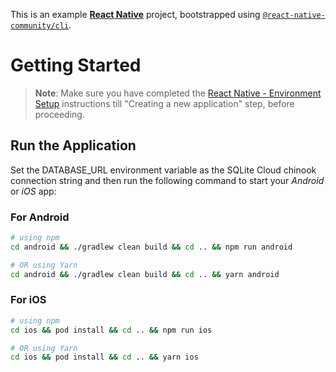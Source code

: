This is an example [**React Native**](https://reactnative.dev) project, bootstrapped using [`@react-native-community/cli`](https://github.com/react-native-community/cli).

# Getting Started

>**Note**: Make sure you have completed the [React Native - Environment Setup](https://reactnative.dev/docs/environment-setup) instructions till "Creating a new application" step, before proceeding.

## Run the Application

Set the DATABASE_URL environment variable as the SQLite Cloud chinook connection string and then run the following command to start your _Android_ or _iOS_ app:

### For Android

```bash
# using npm
cd android && ./gradlew clean build && cd .. && npm run android

# OR using Yarn
cd android && ./gradlew clean build && cd .. && yarn android
```

### For iOS

```bash
# using npm
cd ios && pod install && cd .. && npm run ios

# OR using Yarn
cd ios && pod install && cd .. && yarn ios
```